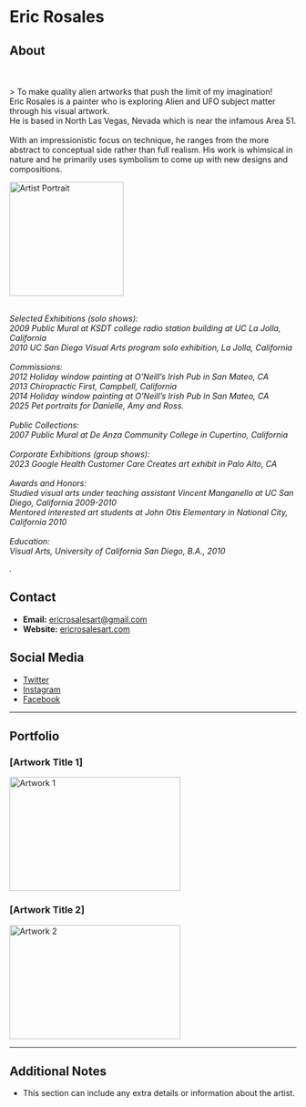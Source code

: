 
# Eric Rosales

## About
<br>
<br>
> To make quality alien artworks that push the limit of my imagination!
<br>
Eric Rosales is a painter who is exploring Alien and UFO subject matter through his visual artwork. <br>
He is based in North Las Vegas, Nevada which is near the infamous Area 51. 
<br>
<br>
With an impressionistic focus on technique, he ranges from the more abstract to conceptual side rather than full realism. His work is whimsical in nature and he primarily uses symbolism to come up with new designs and compositions.
<br>
<p>
  <img src="image_url.jpg" alt="Artist Portrait" width="200" height="200">
<br>
<br>
  
  <em>Selected Exhibitions (solo shows):
<br>
2009	Public Mural at KSDT college radio station building at UC La Jolla, California
<br>
2010	UC San Diego Visual Arts program solo exhibition, La Jolla, California
<br>
    <br>
Commissions:
<br>
2012	Holiday window painting at O’Neill’s Irish Pub in San Mateo, CA
<br>
2013	Chiropractic First, Campbell, California
<br>
2014 	Holiday window painting at O’Neill’s Irish Pub in San Mateo, CA
<br>
2025	Pet portraits for Danielle, Amy and Ross.
<br>
    <br>
Public Collections:
<br>
2007	Public Mural at De Anza Community College in Cupertino, California
<br>
    <br>
Corporate Exhibitions (group shows):
<br>
2023	Google Health Customer Care Creates art exhibit in Palo Alto, CA
<br>
    <br>
Awards and Honors:
<br>
Studied visual arts under teaching assistant Vincent Manganello at UC San Diego, California 2009-2010
<br>
Mentored interested art students at John Otis Elementary in National City, California 2010
<br>
    <br>
Education:
<br>
Visual Arts, University of California San Diego, B.A., 2010

.</em>
</p>

## Contact

*   **Email:** [ericrosalesart@gmail.com](mailto:ericrosalesart@gmail.com)
*   **Website:** [ericrosalesart.com](https://ericrosalesart.com)

## Social Media

*   [Twitter](https://twitter.com/artist_twitter)
*   [Instagram](https://www.instagram.com/artist_instagram/)
*   [Facebook](https://www.facebook.com/artist_facebook)

---

## Portfolio

### [Artwork Title 1]

<p>
  <img src="artwork1_image_url.jpg" alt="Artwork 1" width="300" height="200">
</p>

### [Artwork Title 2]

<p>
  <img src="artwork2_image_url.jpg" alt="Artwork 2" width="300" height="200">
</p>

---

## Additional Notes

*   This section can include any extra details or information about the artist.
